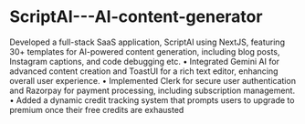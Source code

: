 # ScriptAI---AI-content-generator

Developed a full-stack SaaS application, ScriptAI using NextJS, featuring 30+ templates for AI-powered content generation, including blog posts, Instagram captions, and code debugging etc.
•
Integrated Gemini AI for advanced content creation and ToastUI for a rich text editor, enhancing overall user experience.
•
Implemented Clerk for secure user authentication and Razorpay for payment processing, including subscription management.
•
Added a dynamic credit tracking system that prompts users to upgrade to premium once their free credits are exhausted

